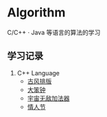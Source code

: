 # Algorithm
C/C++ · Java 等语言的算法的学习
## 学习记录
1. C++ Language
	* [古风排版](https://github.com/jiangwenchao1998/Algorithm/blob/master/C%2B%2B%20Language/%E5%8F%A4%E9%A3%8E%E6%8E%92%E7%89%88.cpp)
	* [大笨钟](https://github.com/jiangwenchao1998/Algorithm/blob/master/C%2B%2B%20Language/%E5%A4%A7%E7%AC%A8%E9%92%9F.cpp)
	* [宇宙无敌加法器](https://github.com/jiangwenchao1998/Algorithm/blob/master/C%2B%2B%20Language/%E5%AE%87%E5%AE%99%E6%97%A0%E6%95%8C%E5%8A%A0%E6%B3%95%E5%99%A8.cpp)
	* [情人节](https://github.com/jiangwenchao1998/Algorithm/blob/master/C%2B%2B%20Language/%E6%83%85%E4%BA%BA%E8%8A%82.cpp)

